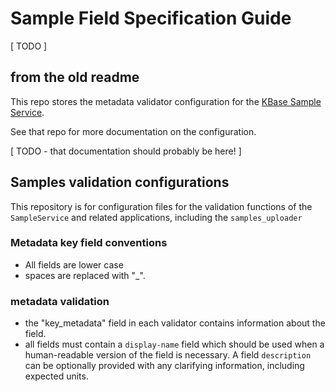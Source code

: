 # Sample Field Specification Guide

[ TODO ]

## from the old readme

This repo stores the metadata validator configuration for the [KBase Sample Service](https://github.com/kbase/sample_service).

See that repo for more documentation on the configuration.

[ TODO - that documentation should probably be here! ]

## Samples validation configurations

This repository is for configuration files for the validation functions of the `SampleService` and related applications, including the `samples_uploader`

### Metadata key field conventions

- All fields are lower case
- spaces are replaced with "_".

### metadata validation

- the "key_metadata" field in each validator contains information about the field.
- all fields must contain a `display-name` field which should be used when a human-readable version of the field is necessary. A field `description` can be optionally provided with any clarifying information, including expected units.
